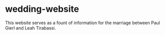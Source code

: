 # wedding-website
This website serves as a fount of information for the marriage between Paul Gierl and Leah Tirabassi. 
